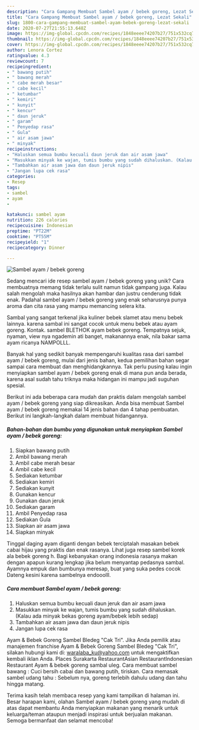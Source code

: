 ```yaml
---
description: "Cara Gampang Membuat Sambel ayam / bebek goreng, Lezat Sekali"
title: "Cara Gampang Membuat Sambel ayam / bebek goreng, Lezat Sekali"
slug: 1800-cara-gampang-membuat-sambel-ayam-bebek-goreng-lezat-sekali
date: 2020-07-27T21:55:13.648Z
image: https://img-global.cpcdn.com/recipes/1848eeee74207b27/751x532cq70/sambel-ayam-bebek-goreng-foto-resep-utama.jpg
thumbnail: https://img-global.cpcdn.com/recipes/1848eeee74207b27/751x532cq70/sambel-ayam-bebek-goreng-foto-resep-utama.jpg
cover: https://img-global.cpcdn.com/recipes/1848eeee74207b27/751x532cq70/sambel-ayam-bebek-goreng-foto-resep-utama.jpg
author: Lenora Cortez
ratingvalue: 4.3
reviewcount: 7
recipeingredient:
- " bawang putih"
- " bawang merah"
- " cabe merah besar"
- " cabe kecil"
- " ketumbar"
- " kemiri"
- " kunyit"
- " kencur"
- " daun jeruk"
- " garam"
- " Penyedap rasa"
- " Gula"
- " air asam jawa"
- " minyak"
recipeinstructions:
- "Haluskan semua bumbu kecuali daun jeruk dan air asam jawa"
- "Masukkan minyak ke wajan, tumis bumbu yang sudah dihaluskan. (Kalau ada minyak bekas goreng ayam/bebek lebih sedap)"
- "Tambahkan air asam jawa dan daun jeruk nipis"
- "Jangan lupa cek rasa"
categories:
- Resep
tags:
- sambel
- ayam
- 

katakunci: sambel ayam  
nutrition: 226 calories
recipecuisine: Indonesian
preptime: "PT22M"
cooktime: "PT55M"
recipeyield: "1"
recipecategory: Dinner

---
```



![Sambel ayam / bebek goreng](https://img-global.cpcdn.com/recipes/1848eeee74207b27/751x532cq70/sambel-ayam-bebek-goreng-foto-resep-utama.jpg)

Sedang mencari ide resep sambel ayam / bebek goreng yang unik? Cara membuatnya memang tidak terlalu sulit namun tidak gampang juga. Kalau salah mengolah maka hasilnya akan hambar dan justru cenderung tidak enak. Padahal sambel ayam / bebek goreng yang enak seharusnya punya aroma dan cita rasa yang mampu memancing selera kita.

Sambal yang sangat terkenal jika kuliner bebek slamet atau menu bebek lainnya. karena sambal ini sangat cocok untuk menu bebek atau ayam goreng. Kontak. sambel BLETHOK ayam bebek goreng. Tempatnya sejuk, nyaman, view nya ngademin ati banget, makanannya enak, nila bakar sama ayam ricanya NAMPOLLL.

Banyak hal yang sedikit banyak mempengaruhi kualitas rasa dari sambel ayam / bebek goreng, mulai dari jenis bahan, kedua pemilihan bahan segar sampai cara membuat dan menghidangkannya. Tak perlu pusing kalau ingin menyiapkan sambel ayam / bebek goreng enak di mana pun anda berada, karena asal sudah tahu triknya maka hidangan ini mampu jadi suguhan spesial.


Berikut ini ada beberapa cara mudah dan praktis dalam mengolah sambel ayam / bebek goreng yang siap dikreasikan. Anda bisa membuat Sambel ayam / bebek goreng memakai 14 jenis bahan dan 4 tahap pembuatan. Berikut ini langkah-langkah dalam membuat hidangannya.

<!--inarticleads1-->

##### Bahan-bahan dan bumbu yang digunakan untuk menyiapkan Sambel ayam / bebek goreng:

1. Siapkan  bawang putih
1. Ambil  bawang merah
1. Ambil  cabe merah besar
1. Ambil  cabe kecil
1. Sediakan  ketumbar
1. Sediakan  kemiri
1. Sediakan  kunyit
1. Gunakan  kencur
1. Gunakan  daun jeruk
1. Sediakan  garam
1. Ambil  Penyedap rasa
1. Sediakan  Gula
1. Siapkan  air asam jawa
1. Siapkan  minyak


Tinggal daging ayam diganti dengan bebek terciptalah masakan bebek cabai hijau yang praktis dan enak rasanya. Lihat juga resep sambel korek ala bebek goreng h. Bagi kebanyakan orang indonesia rasanya makan dengan apapun kurang lengkap jika belum menyantap pedasnya sambal. Ayamnya empuk dan bumbunya meresap, buat yang suka pedes cocok Dateng kesini karena sambelnya endooolll. 

<!--inarticleads2-->

##### Cara membuat Sambel ayam / bebek goreng:

1. Haluskan semua bumbu kecuali daun jeruk dan air asam jawa
1. Masukkan minyak ke wajan, tumis bumbu yang sudah dihaluskan. (Kalau ada minyak bekas goreng ayam/bebek lebih sedap)
1. Tambahkan air asam jawa dan daun jeruk nipis
1. Jangan lupa cek rasa


Ayam &amp; Bebek Goreng Sambel Bledeg &#34;Cak Tri&#34;. Jika Anda pemilik atau manajemen franchise Ayam &amp; Bebek Goreng Sambel Bledeg &#34;Cak Tri&#34;, silakan hubungi kami di: waralaba_ku@yahoo.com untuk mengaktifkan kembali iklan Anda. Places Surakarta RestaurantAsian RestaurantIndonesian Restaurant Ayam &amp; bebek goreng sambal uleg. Cara membuat sambel bawang : Cuci bersih cabai dan bawang putih, tiriskan. Cara memasak sambel udang tahu : Sebelum nya, goreng terlebih dahulu udang dan tahu hingga matang. 

Terima kasih telah membaca resep yang kami tampilkan di halaman ini. Besar harapan kami, olahan Sambel ayam / bebek goreng yang mudah di atas dapat membantu Anda menyiapkan makanan yang menarik untuk keluarga/teman ataupun menjadi inspirasi untuk berjualan makanan. Semoga bermanfaat dan selamat mencoba!
